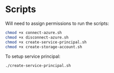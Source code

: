 # Scripts

Will need to assign permissions to run the scripts:

```bash
chmod +x connect-azure.sh
chmod +x disconnect-azure.sh
chmod +x create-service-principal.sh
chmod +x create-storage-account.sh
```

To setup service principal:

```bash
./create-service-principal.sh
```